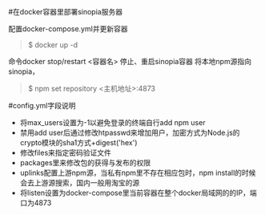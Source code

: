 #在docker容器里部署sinopia服务器

 配置docker-compose.yml并更新容器
> $ docker up -d

 命令docker stop/restart <容器名> 停止、重启sinopia容器
 将本地npm源指向sinopia，
> $ npm set repository <主机地址>:4873
 
#config.yml字段说明
- 将max_users设置为-1以避免登录的终端自行add npm user
- 禁用add user后通过修改htpasswd来增加用户，加密方式为Node.js的crypto模块的sha1方式+digest('hex')
- 修改files来指定密码验证文件
- packages里来修改包的获得与发布的权限
- uplinks配置上游npm源，当私有npm里不存在相应包时，npm install的时候会去上游源搜索，国内一般用淘宝的源
- 将listen设置为docker-compose里当前容器在整个docker局域网的的IP，端口为4873
